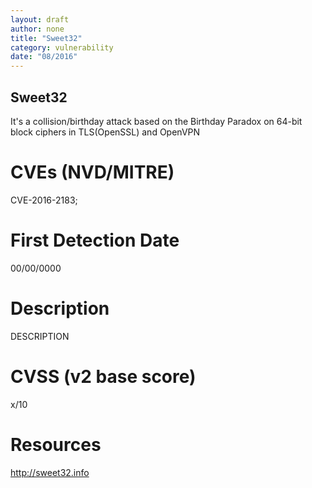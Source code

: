 ```yaml
---
layout: draft
author: none
title: "Sweet32"
category: vulnerability
date: "08/2016"
---
```


## Sweet32

It's a collision/birthday attack based on the Birthday Paradox on 64-bit block ciphers in TLS(OpenSSL) and OpenVPN
<!-- more -->

# CVEs (NVD/MITRE)
CVE-2016-2183;

# First Detection Date
00/00/0000

# Description
DESCRIPTION

# CVSS (v2 base score)
x/10

# Resources
http://sweet32.info
